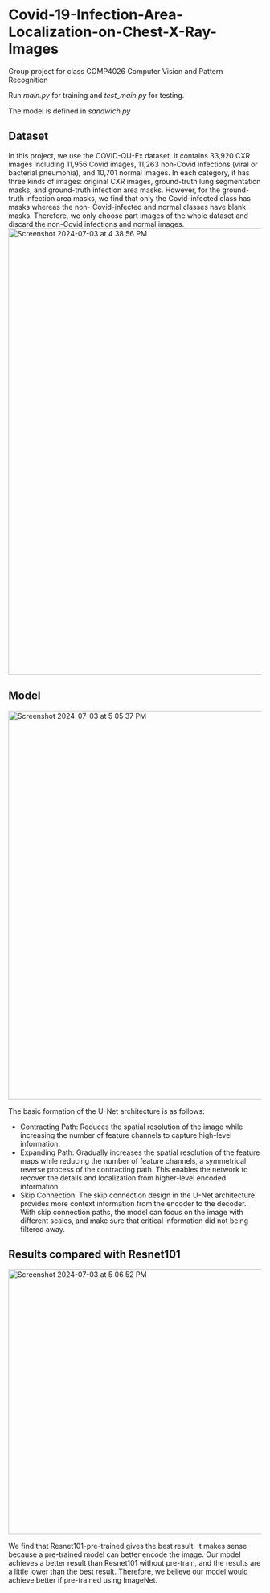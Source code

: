 # Covid-19-Infection-Area-Localization-on-Chest-X-Ray-Images
Group project for class COMP4026 Computer Vision and Pattern Recognition 

Run *main.py* for training and *test_main.py* for testing. 

The model is defined in *sandwich.py*

## Dataset
In this project, we use the COVID-QU-Ex dataset. It contains 33,920 CXR images including 11,956 Covid images, 11,263 non-Covid infections (viral or bacterial pneumonia), and 10,701 normal images. In each category, it has three kinds of images: original CXR images, ground-truth lung segmentation masks, and ground-truth infection area masks.
However, for the ground-truth infection area masks, we find that only the Covid-infected class has masks whereas the non- Covid-infected and normal classes have blank masks. Therefore, we only choose part images of the whole dataset and discard the non-Covid infections and normal images.
<img width="888" alt="Screenshot 2024-07-03 at 4 38 56 PM" src="https://github.com/NianzhenGu/Covid-19-Infection-Area-Localization-on-Chest-X-Ray-Images-/assets/145458678/8c042b25-357e-465c-a8a2-e3929ef8a763">

## Model

<img width="774" alt="Screenshot 2024-07-03 at 5 05 37 PM" src="https://github.com/NianzhenGu/Covid-19-Infection-Area-Localization-on-Chest-X-Ray-Images-/assets/145458678/f78b12dc-e781-4a40-b284-fb6f0ab00c63">

The basic formation of the U-Net architecture is as follows:
- Contracting Path: Reduces the spatial resolution of the image while increasing the number of feature channels to capture high-level information.
- Expanding Path: Gradually increases the spatial resolution of the feature maps while reducing the number of feature channels, a symmetrical reverse process of the contracting path. This enables the network to recover the details and localization from higher-level encoded information.
- Skip Connection: The skip connection design in the U-Net architecture provides more context information from the encoder to the decoder. With skip connection paths, the model can focus on the image with different scales, and make sure that critical information did not being filtered away.

## Results compared with Resnet101


<img width="528" alt="Screenshot 2024-07-03 at 5 06 52 PM" src="https://github.com/NianzhenGu/Covid-19-Infection-Area-Localization-on-Chest-X-Ray-Images-/assets/145458678/db98e96b-2989-4aba-9ff8-44bf7ded071f">


We find that Resnet101-pre-trained gives the best result. It makes sense because a pre-trained model can better encode the image. Our model achieves a better result than Resnet101 without pre-train, and the results are a little lower than the best result. Therefore, we believe our model would achieve better if pre-trained using ImageNet.

